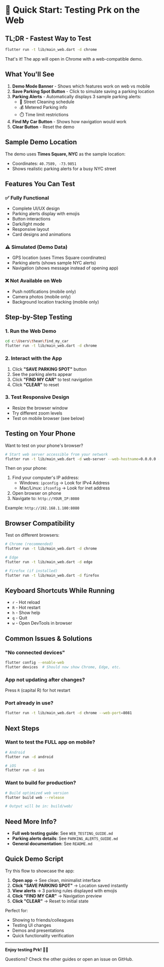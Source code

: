 # 🚀 Quick Start: Testing Prk on the Web

## TL;DR - Fastest Way to Test

```bash
flutter run -t lib/main_web.dart -d chrome
```

That's it! The app will open in Chrome with a web-compatible demo.

## What You'll See

1. **Demo Mode Banner** - Shows which features work on web vs mobile
2. **Save Parking Spot Button** - Click to simulate saving a parking location
3. **Parking Alerts** - Automatically displays 3 sample parking alerts:
   - 🧹 Street Cleaning schedule
   - 💰 Metered Parking info
   - ⏱️ Time limit restrictions
4. **Find My Car Button** - Shows how navigation would work
5. **Clear Button** - Reset the demo

## Sample Demo Location

The demo uses **Times Square, NYC** as the sample location:
- Coordinates: `40.7589, -73.9851`
- Shows realistic parking alerts for a busy NYC street

## Features You Can Test

### ✅ Fully Functional
- Complete UI/UX design
- Parking alerts display with emojis
- Button interactions
- Dark/light mode
- Responsive layout
- Card designs and animations

### ⚠️ Simulated (Demo Data)
- GPS location (uses Times Square coordinates)
- Parking alerts (shows sample NYC alerts)
- Navigation (shows message instead of opening app)

### ❌ Not Available on Web
- Push notifications (mobile only)
- Camera photos (mobile only)
- Background location tracking (mobile only)

## Step-by-Step Testing

### 1. Run the Web Demo
```bash
cd c:\Users\thean\find_my_car
flutter run -t lib/main_web.dart -d chrome
```

### 2. Interact with the App
1. Click **"SAVE PARKING SPOT"** button
2. See the parking alerts appear
3. Click **"FIND MY CAR"** to test navigation
4. Click **"CLEAR"** to reset

### 3. Test Responsive Design
- Resize the browser window
- Try different zoom levels
- Test on mobile browser (see below)

## Testing on Your Phone

Want to test on your phone's browser?

```bash
# Start web server accessible from your network
flutter run -t lib/main_web.dart -d web-server --web-hostname=0.0.0.0 --web-port=8080
```

Then on your phone:
1. Find your computer's IP address:
   - Windows: `ipconfig` → Look for IPv4 Address
   - Mac/Linux: `ifconfig` → Look for inet address
2. Open browser on phone
3. Navigate to: `http://YOUR_IP:8080`

Example: `http://192.168.1.100:8080`

## Browser Compatibility

Test on different browsers:

```bash
# Chrome (recommended)
flutter run -t lib/main_web.dart -d chrome

# Edge
flutter run -t lib/main_web.dart -d edge

# Firefox (if installed)
flutter run -t lib/main_web.dart -d firefox
```

## Keyboard Shortcuts While Running

- `r` - Hot reload
- `R` - Hot restart
- `h` - Show help
- `q` - Quit
- `w` - Open DevTools in browser

## Common Issues & Solutions

### "No connected devices"
```bash
flutter config --enable-web
flutter devices  # Should now show Chrome, Edge, etc.
```

### App not updating after changes?
Press `R` (capital R) for hot restart

### Port already in use?
```bash
flutter run -t lib/main_web.dart -d chrome --web-port=8081
```

## Next Steps

### Want to test the FULL app on mobile?

```bash
# Android
flutter run -d android

# iOS
flutter run -d ios
```

### Want to build for production?

```bash
# Build optimized web version
flutter build web --release

# Output will be in: build/web/
```

## Need More Info?

- **Full web testing guide**: See `WEB_TESTING_GUIDE.md`
- **Parking alerts details**: See `PARKING_ALERTS_GUIDE.md`
- **General documentation**: See `README.md`

## Quick Demo Script

Try this flow to showcase the app:

1. **Open app** → See clean, minimalist interface
2. **Click "SAVE PARKING SPOT"** → Location saved instantly
3. **View alerts** → 3 parking rules displayed with emojis
4. **Click "FIND MY CAR"** → Navigation preview
5. **Click "CLEAR"** → Reset to initial state

Perfect for:
- Showing to friends/colleagues
- Testing UI changes
- Demos and presentations
- Quick functionality verification

---

**Enjoy testing Prk! 🚗📍**

Questions? Check the other guides or open an issue on GitHub.

